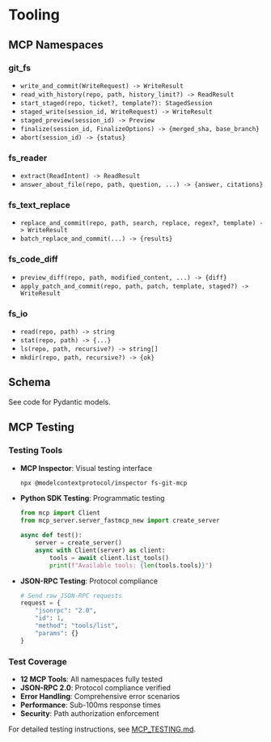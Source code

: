 # Tooling

## MCP Namespaces

### git_fs

- `write_and_commit(WriteRequest) -> WriteResult`
- `read_with_history(repo, path, history_limit?) -> ReadResult`
- `start_staged(repo, ticket?, template?): StagedSession`
- `staged_write(session_id, WriteRequest) -> WriteResult`
- `staged_preview(session_id) -> Preview`
- `finalize(session_id, FinalizeOptions) -> {merged_sha, base_branch}`
- `abort(session_id) -> {status}`

### fs_reader

- `extract(ReadIntent) -> ReadResult`
- `answer_about_file(repo, path, question, ...) -> {answer, citations}`

### fs_text_replace

- `replace_and_commit(repo, path, search, replace, regex?, template) -> WriteResult`
- `batch_replace_and_commit(...) -> {results}`

### fs_code_diff

- `preview_diff(repo, path, modified_content, ...) -> {diff}`
- `apply_patch_and_commit(repo, path, patch, template, staged?) -> WriteResult`

### fs_io

- `read(repo, path) -> string`
- `stat(repo, path) -> {...}`
- `ls(repo, path, recursive?) -> string[]`
- `mkdir(repo, path, recursive?) -> {ok}`

## Schema

See code for Pydantic models.

## MCP Testing

### Testing Tools

- **MCP Inspector**: Visual testing interface
  ```bash
  npx @modelcontextprotocol/inspector fs-git-mcp
  ```

- **Python SDK Testing**: Programmatic testing
  ```python
  from mcp import Client
  from mcp_server.server_fastmcp_new import create_server
  
  async def test():
      server = create_server()
      async with Client(server) as client:
          tools = await client.list_tools()
          print(f"Available tools: {len(tools.tools)}")
  ```

- **JSON-RPC Testing**: Protocol compliance
  ```python
  # Send raw JSON-RPC requests
  request = {
      "jsonrpc": "2.0",
      "id": 1,
      "method": "tools/list",
      "params": {}
  }
  ```

### Test Coverage

- **12 MCP Tools**: All namespaces fully tested
- **JSON-RPC 2.0**: Protocol compliance verified
- **Error Handling**: Comprehensive error scenarios
- **Performance**: Sub-100ms response times
- **Security**: Path authorization enforcement

For detailed testing instructions, see [MCP_TESTING.md](MCP_TESTING.md).